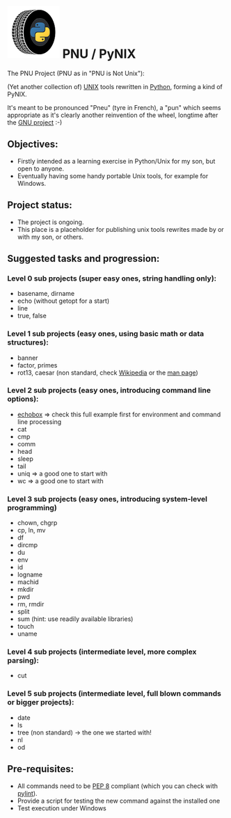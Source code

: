 # ![PNU logo](/_images/pnu-logo-small.png) PNU / PyNIX
The PNU Project (PNU as in "PNU is Not Unix"):

(Yet another collection of) [UNIX](https://en.wikipedia.org/wiki/Unix) tools rewritten in [Python](https://www.python.org/), forming a kind of PyNIX.

It's meant to be pronounced "Pneu" (tyre in French), a "pun" which seems appropriate as it's clearly another reinvention of the wheel, longtime after the [GNU project](https://www.gnu.org/gnu/thegnuproject.en.html) :-)

## Objectives:
* Firstly intended as a learning exercise in Python/Unix for my son, but open to anyone.
* Eventually having some handy portable Unix tools, for example for Windows.

## Project status:
* The project is ongoing.
* This place is a placeholder for publishing unix tools rewrites made by or with my son, or others.

## Suggested tasks and progression:

### Level 0 sub projects (super easy ones, string handling only):
* basename, dirname
* echo (without getopt for a start)
* line
* true, false

### Level 1 sub projects (easy ones, using basic math or data structures):
* banner
* factor, primes
* rot13, caesar (non standard, check [Wikipedia](https://en.wikipedia.org/wiki/ROT13) or the [man page](https://www.freebsd.org/cgi/man.cgi?query=rot13))

### Level 2 sub projects (easy ones, introducing command line options):
* [echobox](https://github.com/HubTou/PNU/tree/main/echobox) => check this full example first for environment and command line processing
* cat
* cmp
* comm
* head
* sleep
* tail
* uniq => a good one to start with
* wc => a good one to start with

### Level 3 sub projects (easy ones, introducing system-level programming)
* chown, chgrp
* cp, ln, mv
* df
* dircmp
* du
* env
* id
* logname
* machid
* mkdir
* pwd
* rm, rmdir
* split
* sum (hint: use readily available libraries)
* touch
* uname

### Level 4 sub projects (intermediate level, more complex parsing):
* cut

### Level 5 sub projects (intermediate level, full blown commands or bigger projects):
* date
* ls
* tree (non standard) -> the one we started with!
* nl
* od

## Pre-requisites:
* All commands need to be [PEP 8](https://www.python.org/dev/peps/pep-0008/) compliant (which you can check with [pylint](https://www.pylint.org/)).
* Provide a script for testing the new command against the installed one
* Test execution under Windows
